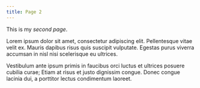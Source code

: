```yaml
---
title: Page 2
---
```

This is my *second page*.

Lorem ipsum dolor sit amet, consectetur adipiscing elit. Pellentesque vitae velit ex. Mauris dapibus risus quis suscipit vulputate. Egestas purus viverra accumsan in nisl nisi scelerisque eu ultrices.

Vestibulum ante ipsum primis in faucibus orci luctus et ultrices posuere cubilia curae; Etiam at risus et justo dignissim congue. Donec congue lacinia dui, a porttitor lectus condimentum laoreet.

